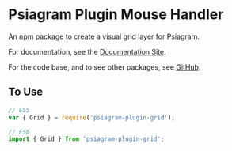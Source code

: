 # Psiagram Plugin Mouse Handler

An npm package to create a visual grid layer for Psiagram.

For documentation, see the [Documentation Site](https://www.psiagram.org/).

For the code base, and to see other packages, see
[GitHub](https://github.com/liamross/psiagram).

## To Use

```js
// ES5
var { Grid } = require('psiagram-plugin-grid');

// ES6
import { Grid } from 'psiagram-plugin-grid';
```
